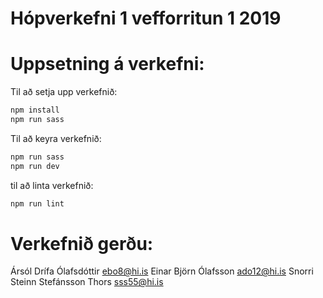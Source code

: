 # Hópverkefni 1 vefforritun 1 2019

# Uppsetning á verkefni:

Til að setja upp verkefnið:
```sh
npm install
npm run sass
```

Til að keyra verkefnið:
```sh
npm run sass
npm run dev
```

til að linta verkefnið:
```sh
npm run lint
```

# Verkefnið gerðu:
Ársól Drífa Ólafsdóttir ebo8@hi.is
Einar Björn Ólafsson ado12@hi.is
Snorri Steinn Stefánsson Thors sss55@hi.is
